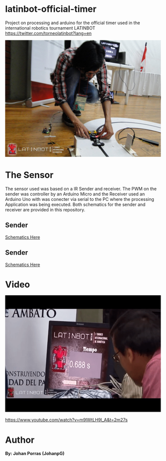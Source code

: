 # latinbot-official-timer
Project on processing and arduino for the official timer used in the international robotics tournament LATINBOT https://twitter.com/torneolatinbot?lang=en

![alt text](https://github.com/JohanpG/latinbot-official-timer/blob/master/Media/Latinbot_timer.jpg)

# The Sensor

The sensor used was based on a IR Sender and receiver. The PWM on the sender was controller by an Arduino Micro and the Receiver used an Arduino Uno with was conecter via serial to the PC where the processing Application was being executed. Both schematics for the sender and receiver are provided in this repository.

## Sender

[Schematics Here](https://github.com/JohanpG/latinbot-official-timer/blob/master/Schematics/sender.pdf)


## Sender

[Schematics Here](https://github.com/JohanpG/latinbot-official-timer/blob/master/Schematics/receiver.pdf)
  
# Video

![alt text](https://github.com/JohanpG/latinbot-official-timer/blob/master/Media/LatinBotTimer.gif)

https://www.youtube.com/watch?v=m9lWtLH9l_A&t=2m27s

# Author

**By: Johan Porras (JohanpG)**
